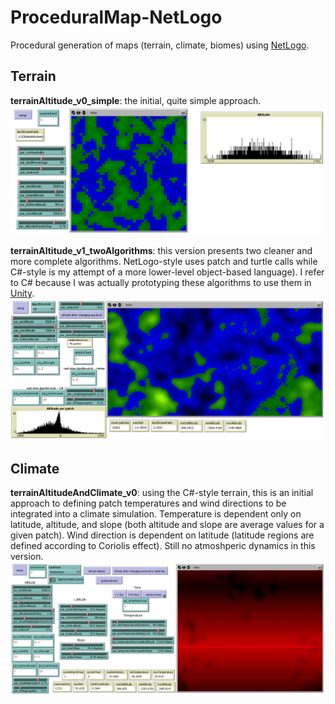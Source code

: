 # ProceduralMap-NetLogo
Procedural generation of maps (terrain, climate, biomes) using [NetLogo](https://ccl.northwestern.edu/netlogo/).
<PENDING TO DEVELOP INFO>

## Terrain

**terrainAltitude_v0_simple**: the initial, quite simple approach.
![terrain01](screenshots/terrainAltitude_v0_simple_interface.png?raw=true "terrain v0")

**terrainAltitude_v1_twoAlgorithms**: this version presents two cleaner and more complete algorithms. NetLogo-style uses patch and turtle calls while C#-style is my attempt of a more lower-level object-based language). I refer to C# because I was actually prototyping these algorithms to use them in [Unity](https://unity3d.com).
![terrain02](screenshots/terrainAltitude_v1_twoAlgorithms_interface.png?raw=true "terrain v1")

## Climate
**terrainAltitudeAndClimate_v0**: using the C#-style terrain, this is an initial approach to defining patch temperatures and wind directions to be integrated into a climate simulation. Temperature is dependent only on latitude, altitude, and slope (both altitude and slope are average values for a given patch). Wind direction is dependent on latitude (latitude regions are defined according to Coriolis effect). Still no atmoshperic dynamics in this version.
![climate01](screenshots/terrainAltitudeAndClimate_v0_interface.png?raw=true "climate v0")
